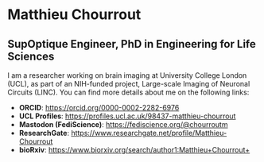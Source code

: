 # Matthieu Chourrout

## SupOptique Engineer, PhD in Engineering for Life Sciences

I am a researcher working on brain imaging at University College London (UCL), as part of an NIH-funded project, Large-scale Imaging of Neuronal Circuits (LINC). You can find more details about me on the following links:

- **ORCID**: https://orcid.org/0000-0002-2282-6976
- **UCL Profiles**: https://profiles.ucl.ac.uk/98437-matthieu-chourrout
- **Mastodon (FediScience)**: https://fediscience.org/@chourroutm
- **ResearchGate**: https://www.researchgate.net/profile/Matthieu-Chourrout
- **bioRxiv**: https://www.biorxiv.org/search/author1:Matthieu+Chourrout+
